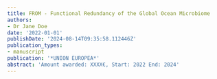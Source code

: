 ```yaml
---
title: FROM - Functional Redundancy of the Global Ocean Microbiome
authors:
- Dr Jane Doe
date: '2022-01-01'
publishDate: '2024-08-14T09:35:58.112446Z'
publication_types:
- manuscript
publication: '*UNION EUROPEA*'
abstract: 'Amount awarded: XXXX€, Start: 2022 End: 2024'
---
```

